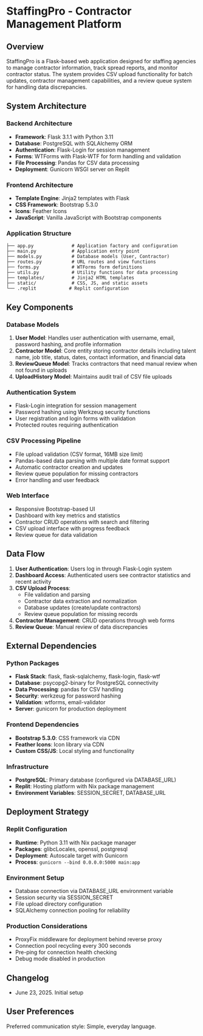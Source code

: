 # StaffingPro - Contractor Management Platform

## Overview

StaffingPro is a Flask-based web application designed for staffing agencies to manage contractor information, track spread reports, and monitor contractor status. The system provides CSV upload functionality for batch updates, contractor management capabilities, and a review queue system for handling data discrepancies.

## System Architecture

### Backend Architecture
- **Framework**: Flask 3.1.1 with Python 3.11
- **Database**: PostgreSQL with SQLAlchemy ORM
- **Authentication**: Flask-Login for session management
- **Forms**: WTForms with Flask-WTF for form handling and validation
- **File Processing**: Pandas for CSV data processing
- **Deployment**: Gunicorn WSGI server on Replit

### Frontend Architecture
- **Template Engine**: Jinja2 templates with Flask
- **CSS Framework**: Bootstrap 5.3.0
- **Icons**: Feather Icons
- **JavaScript**: Vanilla JavaScript with Bootstrap components

### Application Structure
```
├── app.py              # Application factory and configuration
├── main.py             # Application entry point
├── models.py           # Database models (User, Contractor)
├── routes.py           # URL routes and view functions
├── forms.py            # WTForms form definitions
├── utils.py            # Utility functions for data processing
├── templates/          # Jinja2 HTML templates
├── static/             # CSS, JS, and static assets
└── .replit            # Replit configuration
```

## Key Components

### Database Models
1. **User Model**: Handles user authentication with username, email, password hashing, and profile information
2. **Contractor Model**: Core entity storing contractor details including talent name, job title, status, dates, contact information, and financial data
3. **ReviewQueue Model**: Tracks contractors that need manual review when not found in uploads
4. **UploadHistory Model**: Maintains audit trail of CSV file uploads

### Authentication System
- Flask-Login integration for session management
- Password hashing using Werkzeug security functions
- User registration and login forms with validation
- Protected routes requiring authentication

### CSV Processing Pipeline
- File upload validation (CSV format, 16MB size limit)
- Pandas-based data parsing with multiple date format support
- Automatic contractor creation and updates
- Review queue population for missing contractors
- Error handling and user feedback

### Web Interface
- Responsive Bootstrap-based UI
- Dashboard with key metrics and statistics
- Contractor CRUD operations with search and filtering
- CSV upload interface with progress feedback
- Review queue for data validation

## Data Flow

1. **User Authentication**: Users log in through Flask-Login system
2. **Dashboard Access**: Authenticated users see contractor statistics and recent activity
3. **CSV Upload Process**:
   - File validation and parsing
   - Contractor data extraction and normalization
   - Database updates (create/update contractors)
   - Review queue population for missing records
4. **Contractor Management**: CRUD operations through web forms
5. **Review Queue**: Manual review of data discrepancies

## External Dependencies

### Python Packages
- **Flask Stack**: flask, flask-sqlalchemy, flask-login, flask-wtf
- **Database**: psycopg2-binary for PostgreSQL connectivity
- **Data Processing**: pandas for CSV handling
- **Security**: werkzeug for password hashing
- **Validation**: wtforms, email-validator
- **Server**: gunicorn for production deployment

### Frontend Dependencies
- **Bootstrap 5.3.0**: CSS framework via CDN
- **Feather Icons**: Icon library via CDN
- **Custom CSS/JS**: Local styling and functionality

### Infrastructure
- **PostgreSQL**: Primary database (configured via DATABASE_URL)
- **Replit**: Hosting platform with Nix package management
- **Environment Variables**: SESSION_SECRET, DATABASE_URL

## Deployment Strategy

### Replit Configuration
- **Runtime**: Python 3.11 with Nix package manager
- **Packages**: glibcLocales, openssl, postgresql
- **Deployment**: Autoscale target with Gunicorn
- **Process**: `gunicorn --bind 0.0.0.0:5000 main:app`

### Environment Setup
- Database connection via DATABASE_URL environment variable
- Session security via SESSION_SECRET
- File upload directory configuration
- SQLAlchemy connection pooling for reliability

### Production Considerations
- ProxyFix middleware for deployment behind reverse proxy
- Connection pool recycling every 300 seconds
- Pre-ping for connection health checking
- Debug mode disabled in production

## Changelog
- June 23, 2025. Initial setup

## User Preferences

Preferred communication style: Simple, everyday language.